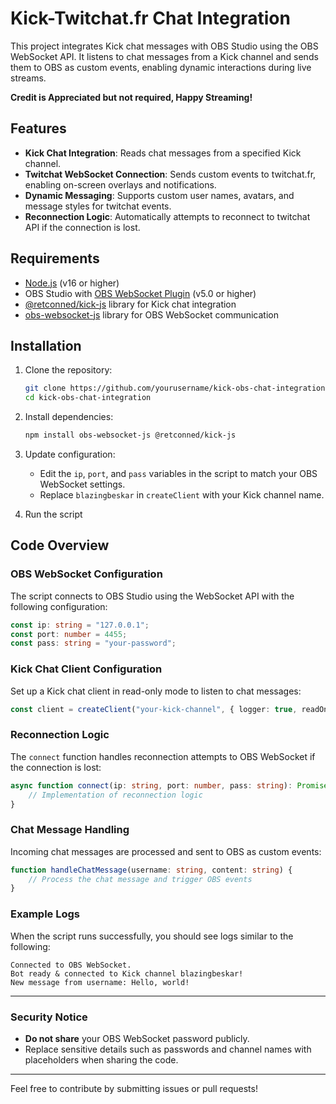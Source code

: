 # Kick-Twitchat.fr Chat Integration

This project integrates Kick chat messages with OBS Studio using the OBS WebSocket API. It listens to chat messages from a Kick channel and sends them to OBS as custom events, enabling dynamic interactions during live streams.

**Credit is Appreciated but not required, Happy Streaming!**

## Features

- **Kick Chat Integration**: Reads chat messages from a specified Kick channel.
- **Twitchat WebSocket Connection**: Sends custom events to twitchat.fr, enabling on-screen overlays and notifications.
- **Dynamic Messaging**: Supports custom user names, avatars, and message styles for twitchat events.
- **Reconnection Logic**: Automatically attempts to reconnect to twitchat API if the connection is lost.

## Requirements

- [Node.js](https://nodejs.org/) (v16 or higher)
- OBS Studio with [OBS WebSocket Plugin](https://github.com/obsproject/obs-websocket) (v5.0 or higher)
- [@retconned/kick-js](https://www.npmjs.com/package/@retconned/kick-js) library for Kick chat integration
- [obs-websocket-js](https://www.npmjs.com/package/obs-websocket-js) library for OBS WebSocket communication

## Installation

1. Clone the repository:
   ```bash
   git clone https://github.com/yourusername/kick-obs-chat-integration.git
   cd kick-obs-chat-integration
   ```

2. Install dependencies:
   ```bash
   npm install obs-websocket-js @retconned/kick-js
   ```

3. Update configuration:
   - Edit the `ip`, `port`, and `pass` variables in the script to match your OBS WebSocket settings.
   - Replace `blazingbeskar` in `createClient` with your Kick channel name.

4. Run the script

## Code Overview

### OBS WebSocket Configuration
The script connects to OBS Studio using the WebSocket API with the following configuration:

```typescript
const ip: string = "127.0.0.1";
const port: number = 4455;
const pass: string = "your-password";
```

### Kick Chat Client Configuration
Set up a Kick chat client in read-only mode to listen to chat messages:

```typescript
const client = createClient("your-kick-channel", { logger: true, readOnly: true });
```

### Reconnection Logic
The `connect` function handles reconnection attempts to OBS WebSocket if the connection is lost:

```typescript
async function connect(ip: string, port: number, pass: string): Promise<boolean> {
    // Implementation of reconnection logic
}
```

### Chat Message Handling
Incoming chat messages are processed and sent to OBS as custom events:

```typescript
function handleChatMessage(username: string, content: string) {
    // Process the chat message and trigger OBS events
}
```

### Example Logs
When the script runs successfully, you should see logs similar to the following:

```text
Connected to OBS WebSocket.
Bot ready & connected to Kick channel blazingbeskar!
New message from username: Hello, world!
```

---

### Security Notice
- **Do not share** your OBS WebSocket password publicly.
- Replace sensitive details such as passwords and channel names with placeholders when sharing the code.


---

Feel free to contribute by submitting issues or pull requests!
